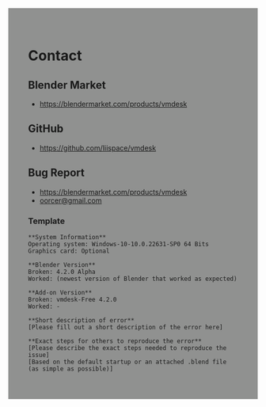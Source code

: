 <div style="background-color: #909190; padding: 40px;">

# **Contact**

## Blender Market
- https://blendermarket.com/products/vmdesk

## GitHub
- https://github.com/Iiispace/vmdesk

## Bug Report
- https://blendermarket.com/products/vmdesk
- oorcer@gmail.com

### Template
```
**System Information**
Operating system: Windows-10-10.0.22631-SP0 64 Bits
Graphics card: Optional

**Blender Version**
Broken: 4.2.0 Alpha
Worked: (newest version of Blender that worked as expected)

**Add-on Version**
Broken: vmdesk-Free 4.2.0
Worked: -

**Short description of error**
[Please fill out a short description of the error here]

**Exact steps for others to reproduce the error**
[Please describe the exact steps needed to reproduce the issue]
[Based on the default startup or an attached .blend file (as simple as possible)]
```
